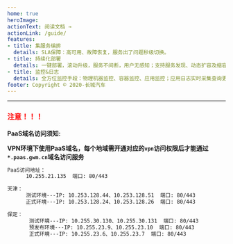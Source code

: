 ```yaml
---
home: true
heroImage: 
actionText: 阅读文档 →
actionLink: /guide/
features:
- title: 集服务编排
  details: SLA保障：高可用、故障恢复，服务出了问题秒级切换。
- title: 持续化部署
  details: 一键部署，滚动升级，服务不间断，用户无感知；支持服务发现、动态扩容及缩容、负载均衡。
- title: 监控&日志
  details: 全方位监控手段：物理机器监控、容器监控、应用监控；应用日志实时采集查询更便捷，支持预警及报警。
footer: Copyright © 2020-长城汽车
---
```


***
### <font color=red>**注意！！！**</font>
**PaaS域名访问须知:**

**VPN环境下使用PaaS域名，每个地域需开通对应的`vpn`访问权限后才能通过`*.paas.gwm.cn`域名访问服务**

```bash
PaaS访问地址：
      10.255.21.135  端口: 80/443

天津：
      测试环境---IP: 10.253.128.44、10.253.128.51  端口: 80/443
      正式环境---IP: 10.253.128.24、10.253.128.26  端口: 80/443

保定：
       测试环境---IP: 10.255.30.130、10.255.30.131  端口: 80/443
       预发布环境---IP: 10.255.23.9、10.255.23.10  端口: 80/443
       正式环境---IP: 10.255.23.6、10.255.23.7  端口: 80/443
```
